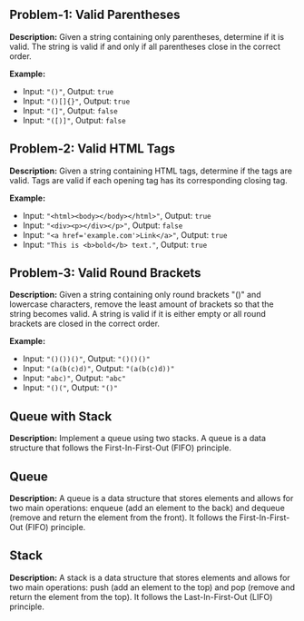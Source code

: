 ## Problem-1: Valid Parentheses

**Description:** Given a string containing only parentheses, determine if it is valid. The string is valid if and only if all parentheses close in the correct order.

**Example:**
- Input: `"()"`, Output: `true`
- Input: `"()[]{}"`, Output: `true`
- Input: `"(]"`, Output: `false`
- Input: `"([)]"`, Output: `false`

## Problem-2: Valid HTML Tags

**Description:** Given a string containing HTML tags, determine if the tags are valid. Tags are valid if each opening tag has its corresponding closing tag.

**Example:**
- Input: `"<html><body></body></html>"`, Output: `true`
- Input: `"<div><p></div></p>"`, Output: `false`
- Input: `"<a href='example.com'>Link</a>"`, Output: `true`
- Input: `"This is <b>bold</b> text."`, Output: `true`

## Problem-3: Valid Round Brackets

**Description:** Given a string containing only round brackets "()" and lowercase characters, remove the least amount of brackets so that the string becomes valid. A string is valid if it is either empty or all round brackets are closed in the correct order.

**Example:**
- Input: `"()())()"`, Output: `"()()()"`
- Input: `"(a(b(c)d)"`, Output: `"(a(b(c)d))"`
- Input: `"abc)"`, Output: `"abc"`
- Input: `"()("`, Output: `"()"`

## Queue with Stack

**Description:** Implement a queue using two stacks. A queue is a data structure that follows the First-In-First-Out (FIFO) principle.

## Queue

**Description:** A queue is a data structure that stores elements and allows for two main operations: enqueue (add an element to the back) and dequeue (remove and return the element from the front). It follows the First-In-First-Out (FIFO) principle.

## Stack

**Description:** A stack is a data structure that stores elements and allows for two main operations: push (add an element to the top) and pop (remove and return the element from the top). It follows the Last-In-First-Out (LIFO) principle.
